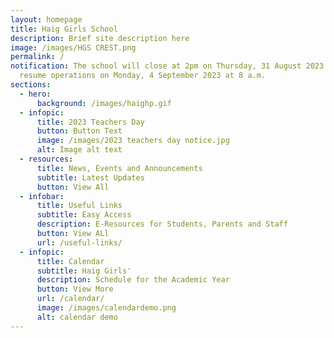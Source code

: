 ```yaml
---
layout: homepage
title: Haig Girls School
description: Brief site description here
image: /images/HGS CREST.png
permalink: /
notification: The school will close at 2pm on Thursday, 31 August 2023. We will
  resume operations on Monday, 4 September 2023 at 8 a.m.
sections:
  - hero:
      background: /images/haighp.gif
  - infopic:
      title: 2023 Teachers Day
      button: Button Text
      image: /images/2023 teachers day notice.jpg
      alt: Image alt text
  - resources:
      title: News, Events and Announcements
      subtitle: Latest Updates
      button: View All
  - infobar:
      title: Useful Links
      subtitle: Easy Access
      description: E-Resources for Students, Parents and Staff
      button: View ALl
      url: /useful-links/
  - infopic:
      title: Calendar
      subtitle: Haig Girls'
      description: Schedule for the Academic Year
      button: View More
      url: /calendar/
      image: /images/calendardemo.png
      alt: calendar demo
---
```


